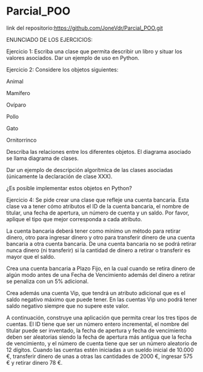 # Parcial_POO

link del repositorio:https://github.com/JoneVdr/Parcial_POO.git

ENUNCIADO DE LOS EJERCICIOS:

Ejercicio 1: 
Escriba una clase que permita describir un libro y situar los valores asociados. Dar un ejemplo de uso en Python.

Ejercicio 2: 
Considere los objetos siguientes:

Animal

Mamífero

Ovíparo

Pollo

Gato

Ornitorrinco

Describa las relaciones entre los diferentes objetos. El diagrama asociado se llama diagrama de clases.

Dar un ejemplo de descripción algorítmica de las clases asociadas (únicamente la declaración de clase XXX).

¿Es posible implementar estos objetos en Python?

Ejercicio 4: 
Se pide crear una clase que refleje una cuenta bancaria. Esta clase va a tener cómo atributos el ID de la cuenta bancaria, el nombre de titular, una fecha de apertura, un número de cuenta y un saldo. Por favor, aplique el tipo que mejor corresponda a cada atributo. 

La cuenta bancaria deberá tener como mínimo un método para retirar dinero, otro para ingresar dinero y otro para transferir dinero de una cuenta bancaria a otra cuenta bancaria. De una cuenta bancaria no se podrá retirar nunca dinero (ni transferir) si la cantidad de dinero a retirar o transferir es mayor que el saldo.

Crea una cuenta bancaria a Plazo Fijo, en la cual cuando se retira dinero de algún modo antes de una Fecha de Vencimiento además del dinero a retirar se penaliza con un 5% adicional.

Crea además una cuenta Vip, que tendrá un atributo adicional que es el saldo negativo máximo que puede tener. En las cuentas Vip uno podrá tener saldo negativo siempre que no supere este valor.

 A continuación, construye una aplicación que permita crear los tres tipos de cuentas. El ID tiene que ser un número entero incremental, el nombre del titular puede ser inventado, la fecha de apertura y fecha de vencimiento deben ser aleatorias siendo la fecha de apertura más antigua que la fecha de vencimiento, y el número de cuenta tiene que ser un número aleatorio de 12 dígitos. Cuando las cuentas estén iniciadas a un sueldo inicial de 10.000 €, transferir dinero de unas a otras las cantidades de 2000 €, ingresar 575 € y retirar dinero 78 €. 

